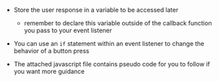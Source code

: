 * Store the user response in a variable to be accessed later
    * remember to declare this variable outside of the callback function you pass to your event listener

* You can use an `if` statement within an event listener to change the behavior of a button press

* The attached javascript file contains pseudo code for you to follow if you want more guidance
